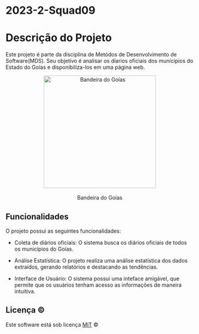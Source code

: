 # 2023-2-Squad09

# Descrição do Projeto

Este projeto é parte da disciplina de Metódos de Desenvolvimento de Software(MDS). Seu objetivo é analisar os díarios oficiais dos munícipios do Estado do Goías e disponibiliza-los em uma página web.

<p align="center">
  <img src="https://upload.wikimedia.org/wikipedia/commons/thumb/b/be/Flag_of_Goi%C3%A1s.svg/243px-Flag_of_Goi%C3%A1s.svg.png" alt="Bandeira do Goías" width="300" style="display: block; margin: 0 auto;">
  <br>
  Bandeira do Goías
</p>

## Funcionalidades
O projeto possui as seguintes funcionalidades:

- Coleta de diários oficiais: O sistema busca os diários oficiais de todos os municípios do Goías.

- Análise Estatística: O projeto realiza uma análise estatística dos dados extraídos, gerando relatórios e destacando as tendências.

- Interface de Usuário: O sistema possui uma inteface amigável, que permite que os usuários tenham acesso as informações de maneira intuitiva.

## Licença ©

Este software está sob licença [MIT](https://github.com/nhn/tui.editor/blob/master/LICENSE) ©
